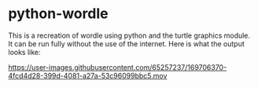 # python-wordle
This is a recreation of wordle using python and the turtle graphics module. It can be run fully without the use of the internet. Here is what the output looks like:

https://user-images.githubusercontent.com/65257237/169706370-4fcd4d28-399d-4081-a27a-53c96099bbc5.mov

